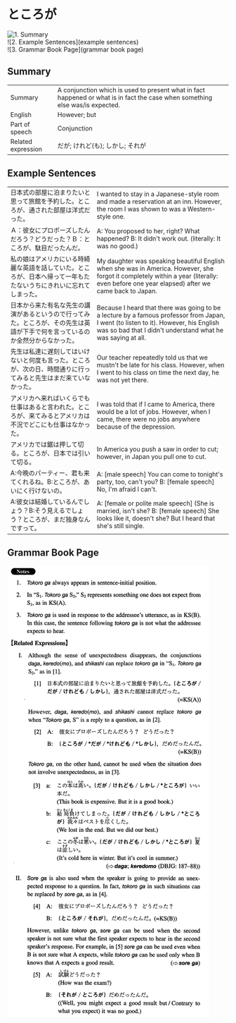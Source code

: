 # ところが

![1. Summary](summary)<br>
![2. Example Sentences](example sentences)<br>
![3. Grammar Book Page](grammar book page)<br>


## Summary

<table><tr>   <td>Summary</td>   <td>A conjunction which is used to present what in fact happened or what is in fact the case when something else was/is expected.</td></tr><tr>   <td>English</td>   <td>However; but</td></tr><tr>   <td>Part of speech</td>   <td>Conjunction</td></tr><tr>   <td>Related expression</td>   <td>だが; けれど(も); しかし; それが</td></tr></table>

## Example Sentences

<table><tr>   <td>日本式の部屋に泊まりたいと思って旅館を予約した。ところが、通された部屋は洋式だった。</td>   <td>I wanted to stay in a Japanese-style room and made a reservation at an inn. However, the room I was shown to was a Western-style one.</td></tr><tr>   <td>Ａ：彼女にプロポーズしたんだろう？どうだった？Ｂ：ところが、駄目だったんだ。</td>   <td>A: You proposed to her, right? What happened? B: It didn't work out. (literally: It was no good.)</td></tr><tr>   <td>私の娘はアメリカにいる時綺麗な英語を話していた。ところが、日本へ帰って一年もたたないうちにきれいに忘れてしまった。</td>   <td>My daughter was speaking beautiful English when she was in America. However, she forgot it completely within a year (literally: even before one year elapsed) after we came back to Japan.</td></tr><tr>   <td>日本から来た有名な先生の講演があるというので行ってみた。ところが、その先生は英語が下手で何を言っているのか全然分からなかった。</td>   <td>Because I heard that there was going to be a lecture by a famous professor from Japan, I went (to listen to it). However, his English was so bad that I didn't understand what he was saying at all.</td></tr><tr>   <td>先生は私達に遅刻してはいけないと何度も言った。ところが、次の日、時間通りに行ってみると先生はまだ来ていなかった。</td>   <td>Our teacher repeatedly told us that we mustn't be late for his class. However, when I went to his class on time the next day, he was not yet there.</td></tr><tr>   <td>アメリカへ来ればいくらでも仕事はあると言われた。ところが、来てみるとアメリカは不況でどこにも仕事はなかった。</td>   <td>I was told that if I came to America, there would be a lot of jobs. However, when I came, there were no jobs anywhere because of the depression.</td></tr><tr>   <td>アメリカでは鋸は押して切る。ところが、日本では引いて切る。</td>   <td>In America you push a saw in order to cut; however, in Japan you pull one to cut.</td></tr><tr>   <td>A:今晩のパーティー、君も来てくれるね。B:ところが、あいにく行けないの。</td>   <td>A: [male speech] You can come to tonight's party, too, can't you? B: [female speech] No, I'm afraid I can't.</td></tr><tr>   <td>A:彼女は結婚しているんでしょう？B:そう見えるでしょう？ところが、まだ独身なんですって。</td>   <td>A: [female or polite male speech] (She is married, isn't she? B: [female speech] She looks like it, doesn't she? But I heard that she's still single.</td></tr></table>

## Grammar Book Page

![](../img/Intermediateところが.png)

